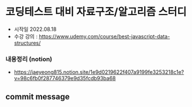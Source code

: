 # 코딩테스트 대비 자료구조/알고리즘 스터디

-   시작일 2022.08.18
-   수강 강의 : https://www.udemy.com/course/best-javascript-data-structures/

### 내용정리 (notion)

-   https://jaeyeong815.notion.site/1e9d0219622f407a9199fe3253218c1e?v=98c6fb0f287746379e9d35fcdb93ba68

## commit message
